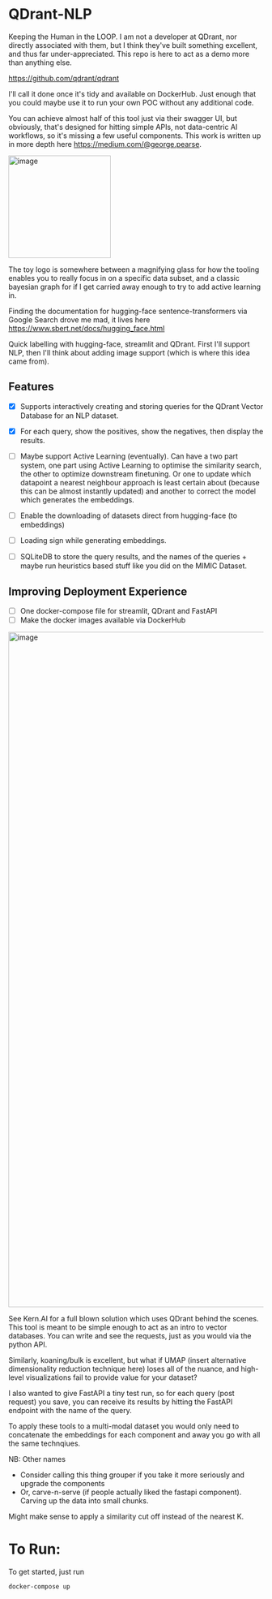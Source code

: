 # QDrant-NLP
Keeping the Human in the LOOP. I am not a developer at QDrant, nor directly associated with them, but I think they've built something excellent, and thus far under-appreciated. This repo is here to act as a demo more than anything else.

https://github.com/qdrant/qdrant

I'll call it done once it's tidy and available on DockerHub. Just enough that you could maybe use it to run your own POC without any additional code. 

You can achieve almost half of this tool just via their swagger UI, but obviously, that's designed for hitting simple APIs, not data-centric AI workflows, so it's missing a few useful components. This work is written up in more depth here https://medium.com/@george.pearse.
 
<img width="202" alt="image" src="https://user-images.githubusercontent.com/47161914/186397107-5706db97-6404-40fd-8ce1-b42bb83249c2.png">

The toy logo is somewhere between a magnifying glass for how the tooling enables you to really focus in on a specific data subset, and a classic bayesian graph for if I get carried away enough to try to add active learning in. 

Finding the documentation for hugging-face sentence-transformers via Google Search drove me mad, it lives here https://www.sbert.net/docs/hugging_face.html

Quick labelling with hugging-face, streamlit and QDrant. First I'll support NLP, then I'll think about adding image support (which is where this idea came from).

## Features

- [X] Supports interactively creating and storing queries for the QDrant Vector Database for an NLP dataset.
- [X] For each query, show the positives, show the negatives, then display the results.
- [ ] Maybe support Active Learning (eventually). Can have a two part system, one part using Active Learning to optimise the similarity search, the other to optimize downstream finetuning. Or one to update which datapoint a nearest neighbour approach is least certain about (because this can be almost instantly updated) and another to correct the model which generates the embeddings.
- [ ] Enable the downloading of datasets direct from hugging-face (to embeddings)
- [ ] Loading sign while generating embeddings.
- [ ] SQLiteDB to store the query results, and the names of the queries + maybe run heuristics based stuff like you did on the MIMIC Dataset.


## Improving Deployment Experience

- [ ] One docker-compose file for streamlit, QDrant and FastAPI
- [ ] Make the docker images available via DockerHub

<img width="1331" alt="image" src="https://user-images.githubusercontent.com/47161914/186453861-e4c2b2e6-6a1d-4039-b044-8029d97dfdb5.png">


See Kern.AI for a full blown solution which uses QDrant behind the scenes. This tool is meant to be simple enough to act as an intro to vector databases. You can write and see the requests, just as you would via the python API. 

Similarly, koaning/bulk is excellent, but what if UMAP (insert alternative dimensionality reduction technique here) loses all of the nuance, and high-level visualizations fail to provide value for your dataset? 

I also wanted to give FastAPI a tiny test run, so for each query (post request) you save, you can receive its results by hitting the FastAPI endpoint with the name of the query.

To apply these tools to a multi-modal dataset you would only need to concatenate the embeddings for each component and away you go with all the same technqiues. 

NB: Other names 
* Consider calling this thing grouper if you take it more seriously and upgrade the components
* Or, carve-n-serve (if people actually liked the fastapi component). Carving up the data into small chunks.

Might make sense to apply a similarity cut off instead of the nearest K. 

# To Run:

To get started, just run 
```
docker-compose up
```
